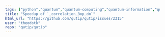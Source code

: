 ```yaml
---
tags: ["python","quantum","quantum-computing","quantum-information","quantum-mechanics","quantum-optics","quantum-toolbox","qutip","unitaryhack"]
title: "Speedup of `_correlation_3op_dm`"
html_url: "https://github.com/qutip/qutip/issues/2315"
user: "theodotk"
repo: "qutip/qutip"
---
```


